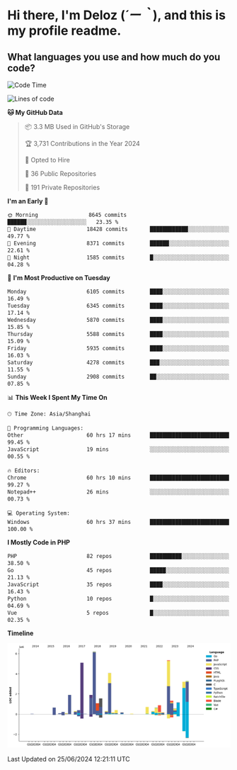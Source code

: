 # **Hi there, I'm Deloz (*´ー｀*), and this is my profile readme.**

## **What languages you use and how much do you code?**

<!--START_SECTION:waka-->
![Code Time](http://img.shields.io/badge/Code%20Time-4%2C285%20hrs%2043%20mins-blue)

![Lines of code](https://img.shields.io/badge/From%20Hello%20World%20I%27ve%20Written-41.9%20million%20lines%20of%20code-blue)

**🐱 My GitHub Data** 

> 📦 3.3 MB Used in GitHub's Storage 
 > 
> 🏆 3,731 Contributions in the Year 2024
 > 
> 💼 Opted to Hire
 > 
> 📜 36 Public Repositories 
 > 
> 🔑 191 Private Repositories 
 > 
**I'm an Early 🐤** 

```text
🌞 Morning                8645 commits        ██████░░░░░░░░░░░░░░░░░░░   23.35 % 
🌆 Daytime                18428 commits       ████████████░░░░░░░░░░░░░   49.77 % 
🌃 Evening                8371 commits        ██████░░░░░░░░░░░░░░░░░░░   22.61 % 
🌙 Night                  1585 commits        █░░░░░░░░░░░░░░░░░░░░░░░░   04.28 % 
```
📅 **I'm Most Productive on Tuesday** 

```text
Monday                   6105 commits        ████░░░░░░░░░░░░░░░░░░░░░   16.49 % 
Tuesday                  6345 commits        ████░░░░░░░░░░░░░░░░░░░░░   17.14 % 
Wednesday                5870 commits        ████░░░░░░░░░░░░░░░░░░░░░   15.85 % 
Thursday                 5588 commits        ████░░░░░░░░░░░░░░░░░░░░░   15.09 % 
Friday                   5935 commits        ████░░░░░░░░░░░░░░░░░░░░░   16.03 % 
Saturday                 4278 commits        ███░░░░░░░░░░░░░░░░░░░░░░   11.55 % 
Sunday                   2908 commits        ██░░░░░░░░░░░░░░░░░░░░░░░   07.85 % 
```


📊 **This Week I Spent My Time On** 

```text
🕑︎ Time Zone: Asia/Shanghai

💬 Programming Languages: 
Other                    60 hrs 17 mins      █████████████████████████   99.45 % 
JavaScript               19 mins             ░░░░░░░░░░░░░░░░░░░░░░░░░   00.55 % 

🔥 Editors: 
Chrome                   60 hrs 10 mins      █████████████████████████   99.27 % 
Notepad++                26 mins             ░░░░░░░░░░░░░░░░░░░░░░░░░   00.73 % 

💻 Operating System: 
Windows                  60 hrs 37 mins      █████████████████████████   100.00 % 
```

**I Mostly Code in PHP** 

```text
PHP                      82 repos            ██████████░░░░░░░░░░░░░░░   38.50 % 
Go                       45 repos            █████░░░░░░░░░░░░░░░░░░░░   21.13 % 
JavaScript               35 repos            ████░░░░░░░░░░░░░░░░░░░░░   16.43 % 
Python                   10 repos            █░░░░░░░░░░░░░░░░░░░░░░░░   04.69 % 
Vue                      5 repos             █░░░░░░░░░░░░░░░░░░░░░░░░   02.35 % 
```



**Timeline**

![Lines of Code chart](https://raw.githubusercontent.com/deloz/deloz/main/assets/bar_graph.png)


 Last Updated on 25/06/2024 12:21:11 UTC
<!--END_SECTION:waka-->
